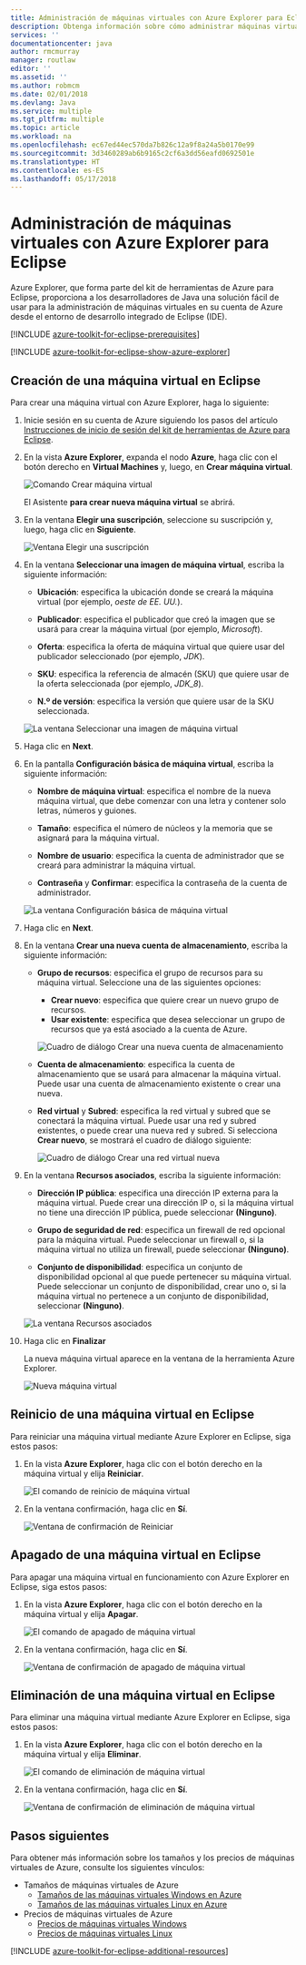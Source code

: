 ```yaml
---
title: Administración de máquinas virtuales con Azure Explorer para Eclipse
description: Obtenga información sobre cómo administrar máquinas virtuales de Azure mediante Azure Explorer para Eclipse.
services: ''
documentationcenter: java
author: rmcmurray
manager: routlaw
editor: ''
ms.assetid: ''
ms.author: robmcm
ms.date: 02/01/2018
ms.devlang: Java
ms.service: multiple
ms.tgt_pltfrm: multiple
ms.topic: article
ms.workload: na
ms.openlocfilehash: ec67ed44ec570da7b826c12a9f8a24a5b0170e99
ms.sourcegitcommit: 3d3460289ab6b9165c2cf6a3dd56eafd0692501e
ms.translationtype: HT
ms.contentlocale: es-ES
ms.lasthandoff: 05/17/2018
---
```

# <a name="manage-virtual-machines-by-using-the-azure-explorer-for-eclipse"></a>Administración de máquinas virtuales con Azure Explorer para Eclipse

Azure Explorer, que forma parte del kit de herramientas de Azure para Eclipse, proporciona a los desarrolladores de Java una solución fácil de usar para la administración de máquinas virtuales en su cuenta de Azure desde el entorno de desarrollo integrado de Eclipse (IDE).

[!INCLUDE [azure-toolkit-for-eclipse-prerequisites](../includes/azure-toolkit-for-eclipse-prerequisites.md)]

[!INCLUDE [azure-toolkit-for-eclipse-show-azure-explorer](../includes/azure-toolkit-for-eclipse-show-azure-explorer.md)]

## <a name="create-a-virtual-machine-in-eclipse"></a>Creación de una máquina virtual en Eclipse

Para crear una máquina virtual con Azure Explorer, haga lo siguiente:

1. Inicie sesión en su cuenta de Azure siguiendo los pasos del artículo [Instrucciones de inicio de sesión del kit de herramientas de Azure para Eclipse](https://docs.microsoft.com/java/azure/eclipse/azure-toolkit-for-eclipse-sign-in-instructions).

1. En la vista **Azure Explorer**, expanda el nodo **Azure**, haga clic con el botón derecho en **Virtual Machines** y, luego, en **Crear máquina virtual**.

   ![Comando Crear máquina virtual][CR01]  

   El Asistente **para crear nueva máquina virtual** se abrirá.

1. En la ventana **Elegir una suscripción**, seleccione su suscripción y, luego, haga clic en **Siguiente**.

   ![Ventana Elegir una suscripción][CR02]

1. En la ventana **Seleccionar una imagen de máquina virtual**, escriba la siguiente información:

   * **Ubicación**: especifica la ubicación donde se creará la máquina virtual (por ejemplo, *oeste de EE. UU.*).

   * **Publicador**: especifica el publicador que creó la imagen que se usará para crear la máquina virtual (por ejemplo, *Microsoft*).

   * **Oferta**: especifica la oferta de máquina virtual que quiere usar del publicador seleccionado (por ejemplo, *JDK*).

   * **SKU**: especifica la referencia de almacén (SKU) que quiere usar de la oferta seleccionada (por ejemplo, *JDK_8*).

   * **N.º de versión**: especifica la versión que quiere usar de la SKU seleccionada.

   ![La ventana Seleccionar una imagen de máquina virtual][CR03]

1. Haga clic en **Next**.

1. En la pantalla **Configuración básica de máquina virtual**, escriba la siguiente información:

   * **Nombre de máquina virtual**: especifica el nombre de la nueva máquina virtual, que debe comenzar con una letra y contener solo letras, números y guiones.

   * **Tamaño**: especifica el número de núcleos y la memoria que se asignará para la máquina virtual.

   * **Nombre de usuario**: especifica la cuenta de administrador que se creará para administrar la máquina virtual.

   * **Contraseña** y **Confirmar**: especifica la contraseña de la cuenta de administrador.

   ![La ventana Configuración básica de máquina virtual][CR04]

1. Haga clic en **Next**.

1. En la ventana **Crear una nueva cuenta de almacenamiento**, escriba la siguiente información:

   * **Grupo de recursos**: especifica el grupo de recursos para su máquina virtual. Seleccione una de las siguientes opciones:
      * **Crear nuevo**: especifica que quiere crear un nuevo grupo de recursos.
      * **Usar existente**: especifica que desea seleccionar un grupo de recursos que ya está asociado a la cuenta de Azure.

      ![Cuadro de diálogo Crear una nueva cuenta de almacenamiento][CR05]

   * **Cuenta de almacenamiento**: especifica la cuenta de almacenamiento que se usará para almacenar la máquina virtual. Puede usar una cuenta de almacenamiento existente o crear una nueva.

   * **Red virtual** y **Subred**: especifica la red virtual y subred que se conectará la máquina virtual. Puede usar una red y subred existentes, o puede crear una nueva red y subred. Si selecciona **Crear nuevo**, se mostrará el cuadro de diálogo siguiente:

      ![Cuadro de diálogo Crear una red virtual nueva][CR06]

1. En la ventana **Recursos asociados**, escriba la siguiente información:

   * **Dirección IP pública**: especifica una dirección IP externa para la máquina virtual. Puede crear una dirección IP o, si la máquina virtual no tiene una dirección IP pública, puede seleccionar **(Ninguno)**.

   * **Grupo de seguridad de red**: especifica un firewall de red opcional para la máquina virtual. Puede seleccionar un firewall o, si la máquina virtual no utiliza un firewall, puede seleccionar **(Ninguno)**.

   * **Conjunto de disponibilidad**: especifica un conjunto de disponibilidad opcional al que puede pertenecer su máquina virtual. Puede seleccionar un conjunto de disponibilidad, crear uno o, si la máquina virtual no pertenece a un conjunto de disponibilidad, seleccionar **(Ninguno)**.

   ![La ventana Recursos asociados][CR07]

1. Haga clic en **Finalizar**  

   La nueva máquina virtual aparece en la ventana de la herramienta Azure Explorer.

   ![Nueva máquina virtual][CR08]

## <a name="restart-a-virtual-machine-in-eclipse"></a>Reinicio de una máquina virtual en Eclipse

Para reiniciar una máquina virtual mediante Azure Explorer en Eclipse, siga estos pasos:

1. En la vista **Azure Explorer**, haga clic con el botón derecho en la máquina virtual y elija **Reiniciar**.

   ![El comando de reinicio de máquina virtual][RE01]

1. En la ventana confirmación, haga clic en **Sí**.

   ![Ventana de confirmación de Reiniciar][RE02]

## <a name="shut-down-a-virtual-machine-in-eclipse"></a>Apagado de una máquina virtual en Eclipse

Para apagar una máquina virtual en funcionamiento con Azure Explorer en Eclipse, siga estos pasos:

1. En la vista **Azure Explorer**, haga clic con el botón derecho en la máquina virtual y elija **Apagar**.

   ![El comando de apagado de máquina virtual][SH01]

1. En la ventana confirmación, haga clic en **Sí**.

   ![Ventana de confirmación de apagado de máquina virtual][SH02]

## <a name="delete-a-virtual-machine-in-eclipse"></a>Eliminación de una máquina virtual en Eclipse

Para eliminar una máquina virtual mediante Azure Explorer en Eclipse, siga estos pasos:

1. En la vista **Azure Explorer**, haga clic con el botón derecho en la máquina virtual y elija **Eliminar**.

   ![El comando de eliminación de máquina virtual][DE01]

1. En la ventana confirmación, haga clic en **Sí**.

   ![Ventana de confirmación de eliminación de máquina virtual][DE02]

## <a name="next-steps"></a>Pasos siguientes

Para obtener más información sobre los tamaños y los precios de máquinas virtuales de Azure, consulte los siguientes vínculos:

* Tamaños de máquinas virtuales de Azure
  * [Tamaños de las máquinas virtuales Windows en Azure]
  * [Tamaños de las máquinas virtuales Linux en Azure]
* Precios de máquinas virtuales de Azure
  * [Precios de máquinas virtuales Windows]
  * [Precios de máquinas virtuales Linux]

[!INCLUDE [azure-toolkit-for-eclipse-additional-resources](../includes/azure-toolkit-for-eclipse-additional-resources.md)]

<!-- URL List -->

[Tamaños de las máquinas virtuales Windows en Azure]: /azure/virtual-machines/virtual-machines-windows-sizes
[Tamaños de las máquinas virtuales Linux en Azure]: /azure/virtual-machines/virtual-machines-linux-sizes
[Precios de máquinas virtuales Windows]: /pricing/details/virtual-machines/windows/
[Precios de máquinas virtuales Linux]: /pricing/details/virtual-machines/linux/

<!-- IMG List -->

[RE01]: media/azure-toolkit-for-eclipse-managing-virtual-machines-using-azure-explorer/RE01.png
[RE02]: media/azure-toolkit-for-eclipse-managing-virtual-machines-using-azure-explorer/RE02.png

[SH01]: media/azure-toolkit-for-eclipse-managing-virtual-machines-using-azure-explorer/SH01.png
[SH02]: media/azure-toolkit-for-eclipse-managing-virtual-machines-using-azure-explorer/SH02.png

[DE01]: media/azure-toolkit-for-eclipse-managing-virtual-machines-using-azure-explorer/DE01.png
[DE02]: media/azure-toolkit-for-eclipse-managing-virtual-machines-using-azure-explorer/DE02.png

[CR01]: media/azure-toolkit-for-eclipse-managing-virtual-machines-using-azure-explorer/CR01.png
[CR02]: media/azure-toolkit-for-eclipse-managing-virtual-machines-using-azure-explorer/CR02.png
[CR03]: media/azure-toolkit-for-eclipse-managing-virtual-machines-using-azure-explorer/CR03.png
[CR04]: media/azure-toolkit-for-eclipse-managing-virtual-machines-using-azure-explorer/CR04.png
[CR05]: media/azure-toolkit-for-eclipse-managing-virtual-machines-using-azure-explorer/CR05.png
[CR06]: media/azure-toolkit-for-eclipse-managing-virtual-machines-using-azure-explorer/CR06.png
[CR07]: media/azure-toolkit-for-eclipse-managing-virtual-machines-using-azure-explorer/CR07.png
[CR08]: media/azure-toolkit-for-eclipse-managing-virtual-machines-using-azure-explorer/CR08.png
